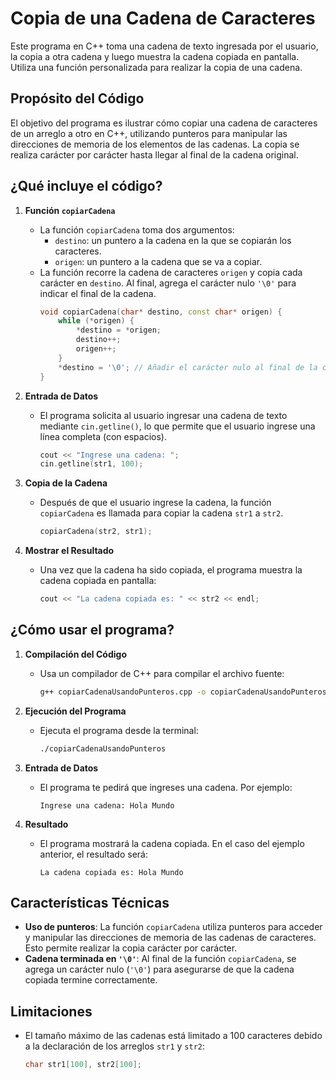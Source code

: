 # Copia de una Cadena de Caracteres

Este programa en C++ toma una cadena de texto ingresada por el usuario, la copia a otra cadena y luego muestra la cadena copiada en pantalla. Utiliza una función personalizada para realizar la copia de una cadena.

## Propósito del Código

El objetivo del programa es ilustrar cómo copiar una cadena de caracteres de un arreglo a otro en C++, utilizando punteros para manipular las direcciones de memoria de los elementos de las cadenas. La copia se realiza carácter por carácter hasta llegar al final de la cadena original.

## ¿Qué incluye el código?

1. **Función `copiarCadena`**
   - La función `copiarCadena` toma dos argumentos:
     - `destino`: un puntero a la cadena en la que se copiarán los caracteres.
     - `origen`: un puntero a la cadena que se va a copiar.
   - La función recorre la cadena de caracteres `origen` y copia cada carácter en `destino`. Al final, agrega el carácter nulo `'\0'` para indicar el final de la cadena.
     ```cpp
     void copiarCadena(char* destino, const char* origen) {
         while (*origen) {
             *destino = *origen;
             destino++;
             origen++;
         }
         *destino = '\0'; // Añadir el carácter nulo al final de la cadena destino
     }
     ```

2. **Entrada de Datos**
   - El programa solicita al usuario ingresar una cadena de texto mediante `cin.getline()`, lo que permite que el usuario ingrese una línea completa (con espacios).
     ```cpp
     cout << "Ingrese una cadena: ";
     cin.getline(str1, 100);
     ```

3. **Copia de la Cadena**
   - Después de que el usuario ingrese la cadena, la función `copiarCadena` es llamada para copiar la cadena `str1` a `str2`.
     ```cpp
     copiarCadena(str2, str1);
     ```

4. **Mostrar el Resultado**
   - Una vez que la cadena ha sido copiada, el programa muestra la cadena copiada en pantalla:
     ```cpp
     cout << "La cadena copiada es: " << str2 << endl;
     ```

## ¿Cómo usar el programa?

1. **Compilación del Código**
   - Usa un compilador de C++ para compilar el archivo fuente:
     ```bash
     g++ copiarCadenaUsandoPunteros.cpp -o copiarCadenaUsandoPunteros
     ```

2. **Ejecución del Programa**
   - Ejecuta el programa desde la terminal:
     ```bash
     ./copiarCadenaUsandoPunteros
     ```

3. **Entrada de Datos**
   - El programa te pedirá que ingreses una cadena. Por ejemplo:
     ```plaintext
     Ingrese una cadena: Hola Mundo
     ```

4. **Resultado**
   - El programa mostrará la cadena copiada. En el caso del ejemplo anterior, el resultado será:
     ```plaintext
     La cadena copiada es: Hola Mundo
     ```

## Características Técnicas

- **Uso de punteros**: La función `copiarCadena` utiliza punteros para acceder y manipular las direcciones de memoria de las cadenas de caracteres. Esto permite realizar la copia carácter por carácter.
- **Cadena terminada en `'\0'`**: Al final de la función `copiarCadena`, se agrega un carácter nulo (`'\0'`) para asegurarse de que la cadena copiada termine correctamente.

## Limitaciones

- El tamaño máximo de las cadenas está limitado a 100 caracteres debido a la declaración de los arreglos `str1` y `str2`:
  ```cpp
  char str1[100], str2[100];

